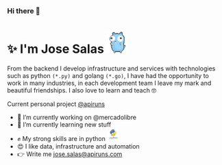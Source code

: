 ### Hi there 👋 
# ✨  I'm Jose Salas <img src="images/go.gif" height="50"> 

From the backend I develop infrastructure and services with technologies such as python `(*.py)` and golang `(*.go)`, 
I have had the opportunity to work in many industries, in each development team I leave my mark and beautiful friendships. I also love to learn and teach 🤓

Current personal project [@apiruns](https://github.com/apiruns)

- 🔭 I’m currently working on @mercadolibre
- 🌱 I’m currently learning new stuff
- ✊ My strong skills are in python <img src="images/python.png" height="30">
- 😍 I like data, infrastructure and automation
- 👉 Write me jose.salas@apiruns.com
